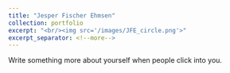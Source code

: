 ```yaml
---
title: "Jesper Fischer Ehmsen"
collection: portfolio
excerpt: "<br/><img src='/images/JFE_circle.png'>"
excerpt_separator: <!--more-->
---
```


<!--more-->

Write something more about yourself when people click into you.